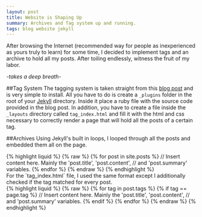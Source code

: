 ```yaml
---
layout: post
title: Website is Shaping Up
summary: Archives and Tag system up and running.
tags: blog website jekyll
---
```

After browsing the Internet (recommended way for people as inexperienced as yours truly to learn) for some time,
I decided to implement tags and an archive to hold all my posts. After toiling endlessly, witness the fruit of my
labor.

*-takes a deep breath-*

##Tag System
The tagging system is taken straight from this [blog post](http://charliepark.org/tags-in-jekyll/) and is very simple
to install. All you have to do is create a `_plugins` folder in the root of your [Jekyll](http://jekyllrb.com)
directory. Inside it place a ruby file with the source code provided in the blog post. In addition, you have to create
a file inside the `_layouts` directory called `tag_index.html` and fill it with the html and css necessary to correctly
render a page that will hold all the posts of a certain tag.

##Archives
Using Jekyll's built in loops, I looped through all the posts and embedded them all on the page.
<div class="code">
{% highlight liquid %}
{% raw %}
	{% for post in site.posts %}  
	// Insert content here. Mainly the 'post.title', 'post.content',  
	// and 'post.summary' variables.  
{% endfor %}
{% endraw %}
{% endhighlight %}
</div>
For the `tag_index.html` file, I used the same format except I additionally checked if the tag matched for every post.
<div class="code">
{% highlight liquid %}
{% raw %}
	{% for tag in post.tags %}  
	{% if tag == page.tag %}
	// Insert content here. Mainly the 'post.title', 'post.content',  
	// and 'post.summary' variables.  
	{% endif %}
{% endfor %}
{% endraw %}
{% endhighlight %}
</div>